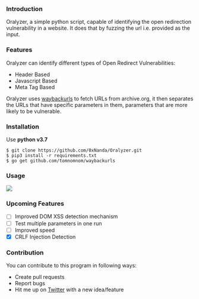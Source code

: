 ### Introduction


Oralyzer, a simple python script, capable of identifying the open redirection vulnerability in a website. It does that by fuzzing the url i.e. provided as the input.

### Features

Oralyzer can identify different types of Open Redirect Vulnerabilities:
 - Header Based
 - Javascript Based
 - Meta Tag Based<br>

Oralyzer uses <a href="https://github.com/tomnomnom/waybackurls">waybackurls</a> to fetch URLs from archive.org, it then separates the URLs that have specific parameters in them, parameters that are more likely to be vulnerable.

### Installation

Use **python v3.7**<br>

```
$ git clone https://github.com/0xNanda/Oralyzer.git
$ pip3 install -r requirements.txt
$ go get github.com/tomnomnom/waybackurls
```

### Usage
<img src="https://i.ibb.co/zsTV1bC/carbon.png">

### Upcoming Features

- [ ] Improved DOM XSS detection mechanism
- [ ] Test multiple parameters in one run
- [ ] Improved speed
- [x] CRLF Injection Detection 

### Contribution

You can contribute to this program in following ways:

- Create pull requests
- Report bugs
- Hit me up on <a href='http://twitter.com/0xNanda'>Twitter</a> with a new idea/feature
